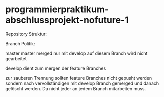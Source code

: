 # programmierpraktikum-abschlussprojekt-nofuture-1

Repository Struktur:

Branch Politik:

master 
	master merged nur mit develop
	auf diesem Branch wird nicht gearbeitet

develop
	dient zum mergen der feature Branches

zur sauberen Trennung sollten feature Branches nicht gepusht werden
sondern nach vervollständigen mit develop Branch gemerged und danach gelöscht werden.
Da nicht jeder an jedem Branch mitarbeiten muss.

